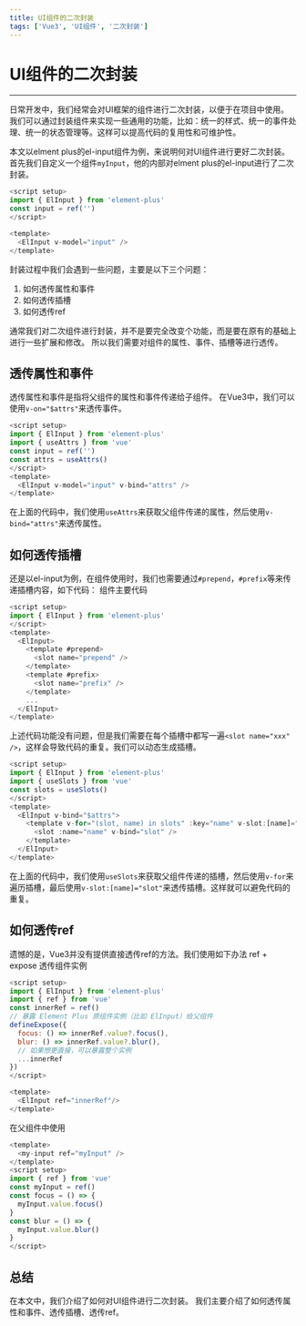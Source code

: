 ```yaml
---
title: UI组件的二次封装
tags: ['Vue3', 'UI组件', '二次封装']
---
```


# UI组件的二次封装
---
日常开发中，我们经常会对UI框架的组件进行二次封装，以便于在项目中使用。
我们可以通过封装组件来实现一些通用的功能，比如：统一的样式、统一的事件处理、统一的状态管理等。这样可以提高代码的复用性和可维护性。

本文以elment plus的el-input组件为例，来说明何对UI组件进行更好二次封装。
首先我们自定义一个组件`myInput`，他的内部对elment plus的el-input进行了二次封装。
```js
<script setup>
import { ElInput } from 'element-plus'
const input = ref('')
</script>

<template>
  <ElInput v-model="input" />
</template>
```
封装过程中我们会遇到一些问题，主要是以下三个问题：
1. 如何透传属性和事件
2. 如何透传插槽
3. 如何透传ref

通常我们对二次组件进行封装，并不是要完全改变个功能，而是要在原有的基础上进行一些扩展和修改。
所以我们需要对组件的属性、事件、插槽等进行透传。

## 透传属性和事件
透传属性和事件是指将父组件的属性和事件传递给子组件。
在Vue3中，我们可以使用`v-on="$attrs"`来透传事件。
```js
<script setup>
import { ElInput } from 'element-plus'
import { useAttrs } from 'vue'
const input = ref('')
const attrs = useAttrs()
</script>
<template>
  <ElInput v-model="input" v-bind="attrs" />
</template>
```
在上面的代码中，我们使用`useAttrs`来获取父组件传递的属性，然后使用`v-bind="attrs"`来透传属性。

## 如何透传插槽
还是以el-input为例，在组件使用时，我们也需要通过`#prepend`，`#prefix`等来传递插槽内容，如下代码：
组件主要代码
```js
<script setup>
import { ElInput } from 'element-plus' 
</script>
<template>
  <ElInput>
    <template #prepend>
      <slot name="prepend" />
    </template>
    <template #prefix>
      <slot name="prefix" />
    </template>
    ...
  </ElInput>
</template>
```

上述代码功能没有问题，但是我们需要在每个插槽中都写一遍`<slot name="xxx" />`，这样会导致代码的重复。我们可以动态生成插槽。
```js
<script setup>
import { ElInput } from 'element-plus'
import { useSlots } from 'vue'
const slots = useSlots()
</script>
<template>
  <ElInput v-bind="$attrs">
    <template v-for="(slot, name) in slots" :key="name" v-slot:[name]="slot">
      <slot :name="name" v-bind="slot" />
    </template>
  </ElInput>
</template>
```
在上面的代码中，我们使用`useSlots`来获取父组件传递的插槽，然后使用`v-for`来遍历插槽，最后使用`v-slot:[name]="slot"`来透传插槽。这样就可以避免代码的重复。

## 如何透传ref
遗憾的是，Vue3并没有提供直接透传ref的方法。我们使用如下办法
ref + expose 透传组件实例

```js
<script setup>
import { ElInput } from 'element-plus'
import { ref } from 'vue'
const innerRef = ref()
// 暴露 Element Plus 原组件实例（比如 ElInput）给父组件
defineExpose({
  focus: () => innerRef.value?.focus(),
  blur: () => innerRef.value?.blur(),
  // 如果想更直接，可以暴露整个实例
  ...innerRef
})
</script>

<template>
  <ElInput ref="innerRef"/>
</template>
```

在父组件中使用
```js
<template>
  <my-input ref="myInput" />
</template>
<script setup>
import { ref } from 'vue'
const myInput = ref()
const focus = () => {
  myInput.value.focus()
}
const blur = () => {
  myInput.value.blur()
}
</script>
```

## 总结
在本文中，我们介绍了如何对UI组件进行二次封装。
我们主要介绍了如何透传属性和事件、透传插槽、透传ref。
